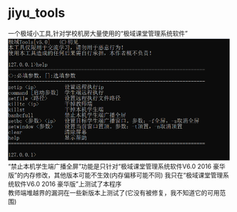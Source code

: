 # jiyu_tools
一个极域小工具,针对学校机房大量使用的“极域课堂管理系统软件”
![](https://github.com/Cjian64/jiyu_tools/blob/main/images/a.png)
<br>
“禁止本机学生端广播全屏”功能是只针对“极域课堂管理系统软件V6.0 2016 豪华版”的内存修改，其他版本可能不生效(内存偏移可能不同)
我只在“极域课堂管理系统软件V6.0 2016 豪华版”上测试了本程序
<br>
教师端堆越界的漏洞在一些新版本上测试了(它没有被修复，我不知道它的可用范围)

